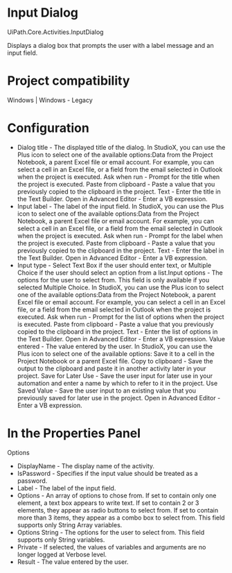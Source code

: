 ﻿# Input Dialog

UiPath.Core.Activities.InputDialog

Displays a dialog box that prompts the user with a label message and an input field.

# Project compatibility

Windows | Windows - Legacy

# Configuration

* Dialog title - The displayed title of the dialog. In StudioX, you can use the Plus icon to select one of the available options:Data from the Project Notebook, a parent Excel file or email account. For example, you can select a cell in an Excel file, or a field from the email selected in Outlook when the project is executed. Ask when run - Prompt for the title when the project is executed. Paste from clipboard - Paste a value that you previously copied to the clipboard in the project. Text - Enter the title in the Text Builder. Open in Advanced Editor - Enter a VB expression.
* Input label - The label of the input field. In StudioX, you can use the Plus icon to select one of the available options:Data from the Project Notebook, a parent Excel file or email account. For example, you can select a cell in an Excel file, or a field from the email selected in Outlook when the project is executed. Ask when run - Prompt for the label when the project is executed. Paste from clipboard - Paste a value that you previously copied to the clipboard in the project. Text - Enter the label in the Text Builder. Open in Advanced Editor - Enter a VB expression.
* Input type - Select Text Box if the user should enter text, or Multiple Choice if the user should select an option from a list.Input options - The options for the user to select from. This field is only available if you selected Multiple Choice. In StudioX, you can use the Plus icon to select one of the available options:Data from the Project Notebook, a parent Excel file or email account. For example, you can select a cell in an Excel file, or a field from the email selected in Outlook when the project is executed. Ask when run - Prompt for the list of options when the project is executed. Paste from clipboard - Paste a value that you previously copied to the clipboard in the project. Text - Enter the list of options in the Text Builder. Open in Advanced Editor - Enter a VB expression. Value entered - The value entered by the user. In StudioX, you can use the Plus icon to select one of the available options: Save it to a cell in the Project Notebook or a parent Excel file. Copy to clipboard - Save the output to the clipboard and paste it in another activity later in your project. Save for Later Use - Save the user input for later use in your automation and enter a name by which to refer to it in the project. Use Saved Value - Save the user input to an existing value that you previously saved for later use in the project. Open in Advanced Editor - Enter a VB expression.

# In the Properties Panel

Options

* DisplayName - The display name of the activity.
* IsPassword - Specifies if the input value should be treated as a password.
* Label - The label of the input field.
* Options - An array of options to chose from. If set to contain only one element, a text box appears to write text. If set to contain 2 or 3 elements, they appear as radio buttons to select from. If set to contain more than 3 items, they appear as a combo box to select from. This field supports only String Array variables.
* Options String - The options for the user to select from. This field supports only String variables.
* Private - If selected, the values of variables and arguments are no longer logged at Verbose level.
* Result - The value entered by the user.
